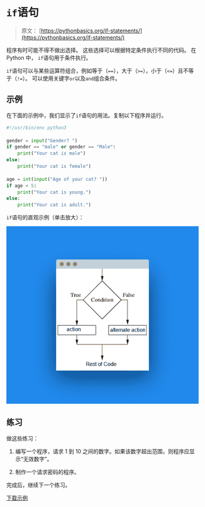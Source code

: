 # `if`语句

> 原文： [https://pythonbasics.org/if-statements/](https://pythonbasics.org/if-statements/)

程序有时可能不得不做出选择。 这些选择可以根据特定条件执行不同的代码。 在 Python 中， `if`语句用于条件执行。

`if`语句可以与某些运算符组合，例如等于（`==`），大于（`>=`），小于（`<=`）且不等于（`!=`）。 可以使用关键字`or`以及`and`组合条件。



## 示例

在下面的示例中，我们显示了`if`语句的用法。复制以下程序并运行。

```py
#!/usr/bin/env python3

gender = input("Gender? ")
if gender == "male" or gender == "Male":
    print("Your cat is male")
else:
    print("Your cat is female")

age = int(input("Age of your cat? "))
if age < 5:
    print("Your cat is young.")
else:
    print("Your cat is adult.")

```

`if`语句的直观示例（单击放大）：

![if statement](img/db1c79c7582f54416959b6cc7e0acfaa.jpg)

## 练习

做这些练习：

1.  编写一个程序，请求 1 到 10 之间的数字。如果该数字超出范围，则程序应显示“无效数字”。

2.  制作一个请求密码的程序。

完成后，继续下一个练习。

[下载示例](https://gum.co/dcsp)
